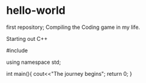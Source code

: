 # hello-world
first repository;
Compiling the Coding game in my life.

Starting out C++


#include <iostream>
  
  using namespace std;
  
  int main(){
  cout<<"The journey begins";
  return 0;
  }
